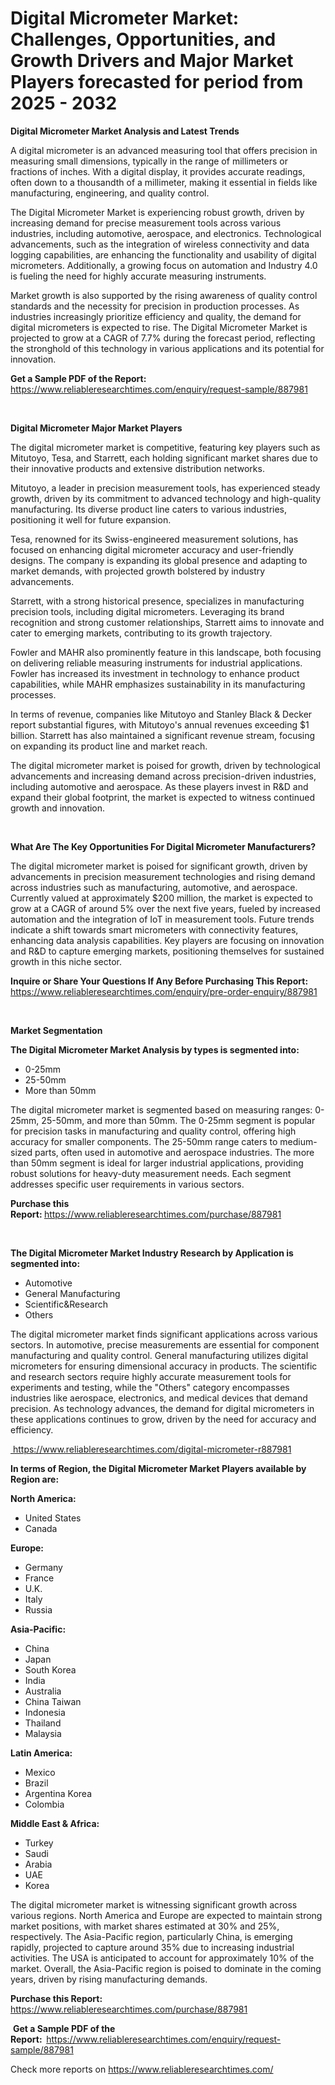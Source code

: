 <p><h1>Digital Micrometer Market: Challenges, Opportunities, and Growth Drivers and Major Market Players forecasted for period from 2025 - 2032</h1></p><p><strong>Digital Micrometer Market Analysis and Latest Trends</strong></p>
<p><p>A digital micrometer is an advanced measuring tool that offers precision in measuring small dimensions, typically in the range of millimeters or fractions of inches. With a digital display, it provides accurate readings, often down to a thousandth of a millimeter, making it essential in fields like manufacturing, engineering, and quality control. </p><p>The Digital Micrometer Market is experiencing robust growth, driven by increasing demand for precise measurement tools across various industries, including automotive, aerospace, and electronics. Technological advancements, such as the integration of wireless connectivity and data logging capabilities, are enhancing the functionality and usability of digital micrometers. Additionally, a growing focus on automation and Industry 4.0 is fueling the need for highly accurate measuring instruments.</p><p>Market growth is also supported by the rising awareness of quality control standards and the necessity for precision in production processes. As industries increasingly prioritize efficiency and quality, the demand for digital micrometers is expected to rise. The Digital Micrometer Market is projected to grow at a CAGR of 7.7% during the forecast period, reflecting the stronghold of this technology in various applications and its potential for innovation.</p></p>
<p><strong>Get a Sample PDF of the Report:&nbsp;</strong> <a href="https://www.reliableresearchtimes.com/enquiry/request-sample/887981?utm_campaign=3063&utm_medium=2&utm_source=Github&utm_content=ia&utm_term=09042025&utm_id=digital-micrometer">https://www.reliableresearchtimes.com/enquiry/request-sample/887981</a></p>
<p>&nbsp;</p>
<p><strong>Digital Micrometer Major Market Players</strong></p>
<p><p>The digital micrometer market is competitive, featuring key players such as Mitutoyo, Tesa, and Starrett, each holding significant market shares due to their innovative products and extensive distribution networks. </p><p>Mitutoyo, a leader in precision measurement tools, has experienced steady growth, driven by its commitment to advanced technology and high-quality manufacturing. Its diverse product line caters to various industries, positioning it well for future expansion.</p><p>Tesa, renowned for its Swiss-engineered measurement solutions, has focused on enhancing digital micrometer accuracy and user-friendly designs. The company is expanding its global presence and adapting to market demands, with projected growth bolstered by industry advancements.</p><p>Starrett, with a strong historical presence, specializes in manufacturing precision tools, including digital micrometers. Leveraging its brand recognition and strong customer relationships, Starrett aims to innovate and cater to emerging markets, contributing to its growth trajectory.</p><p>Fowler and MAHR also prominently feature in this landscape, both focusing on delivering reliable measuring instruments for industrial applications. Fowler has increased its investment in technology to enhance product capabilities, while MAHR emphasizes sustainability in its manufacturing processes.</p><p>In terms of revenue, companies like Mitutoyo and Stanley Black & Decker report substantial figures, with Mitutoyo's annual revenues exceeding $1 billion. Starrett has also maintained a significant revenue stream, focusing on expanding its product line and market reach. </p><p>The digital micrometer market is poised for growth, driven by technological advancements and increasing demand across precision-driven industries, including automotive and aerospace. As these players invest in R&D and expand their global footprint, the market is expected to witness continued growth and innovation.</p></p>
<p>&nbsp;</p>
<p><strong>What Are The Key Opportunities For Digital Micrometer Manufacturers?</strong></p>
<p><p>The digital micrometer market is poised for significant growth, driven by advancements in precision measurement technologies and rising demand across industries such as manufacturing, automotive, and aerospace. Currently valued at approximately $200 million, the market is expected to grow at a CAGR of around 5% over the next five years, fueled by increased automation and the integration of IoT in measurement tools. Future trends indicate a shift towards smart micrometers with connectivity features, enhancing data analysis capabilities. Key players are focusing on innovation and R&D to capture emerging markets, positioning themselves for sustained growth in this niche sector.</p></p>
<p><strong>Inquire or Share Your Questions If Any Before Purchasing This Report:</strong> <a href="https://www.reliableresearchtimes.com/enquiry/pre-order-enquiry/887981?utm_campaign=3063&utm_medium=2&utm_source=Github&utm_content=ia&utm_term=09042025&utm_id=digital-micrometer">https://www.reliableresearchtimes.com/enquiry/pre-order-enquiry/887981</a></p>
<p>&nbsp;</p>
<p><strong>Market Segmentation</strong></p>
<p><strong>The Digital Micrometer Market Analysis by types is segmented into:</strong></p>
<p><ul><li>0-25mm</li><li>25-50mm</li><li>More than 50mm</li></ul></p>
<p><p>The digital micrometer market is segmented based on measuring ranges: 0-25mm, 25-50mm, and more than 50mm. The 0-25mm segment is popular for precision tasks in manufacturing and quality control, offering high accuracy for smaller components. The 25-50mm range caters to medium-sized parts, often used in automotive and aerospace industries. The more than 50mm segment is ideal for larger industrial applications, providing robust solutions for heavy-duty measurement needs. Each segment addresses specific user requirements in various sectors.</p></p>
<p><strong>Purchase this Report:&nbsp;</strong><a href="https://www.reliableresearchtimes.com/purchase/887981?utm_campaign=3063&utm_medium=2&utm_source=Github&utm_content=ia&utm_term=09042025&utm_id=digital-micrometer">https://www.reliableresearchtimes.com/purchase/887981</a></p>
<p>&nbsp;</p>
<p><strong>The Digital Micrometer Market Industry Research by Application is segmented into:</strong></p>
<p><ul><li>Automotive</li><li>General Manufacturing</li><li>Scientific&Research</li><li>Others</li></ul></p>
<p><p>The digital micrometer market finds significant applications across various sectors. In automotive, precise measurements are essential for component manufacturing and quality control. General manufacturing utilizes digital micrometers for ensuring dimensional accuracy in products. The scientific and research sectors require highly accurate measurement tools for experiments and testing, while the "Others" category encompasses industries like aerospace, electronics, and medical devices that demand precision. As technology advances, the demand for digital micrometers in these applications continues to grow, driven by the need for accuracy and efficiency.</p></p>
<p><a href="https://www.reliableresearchtimes.com/digital-micrometer-r887981?utm_campaign=3063&utm_medium=2&utm_source=Github&utm_content=ia&utm_term=09042025&utm_id=digital-micrometer">&nbsp;https://www.reliableresearchtimes.com/digital-micrometer-r887981</a></p>
<p><strong>In terms of Region, the Digital Micrometer Market Players available by Region are:</strong></p>
<p>
    <p> <strong> North America: </strong>
        <ul>
            <li>United States</li>
            <li>Canada</li>
        </ul>
        </p> 
    <p> <strong> Europe: </strong>
        <ul>
            <li>Germany</li>
            <li>France</li>
            <li>U.K.</li>
            <li>Italy</li>
            <li>Russia</li>
        </ul>
        </p> 
    <p> <strong> Asia-Pacific: </strong>
        <ul>
            <li>China</li>
            <li>Japan</li>
            <li>South Korea</li>
            <li>India</li>
            <li>Australia</li>
            <li>China Taiwan</li>
            <li>Indonesia</li>
            <li>Thailand</li>
            <li>Malaysia</li>
        </ul>
        </p> 
    <p> <strong> Latin America: </strong>
        <ul>
            <li>Mexico</li>
            <li>Brazil</li>
            <li>Argentina Korea</li>
            <li>Colombia</li>
        </ul>
        </p> 
    <p> <strong> Middle East & Africa: </strong>
        <ul>
            <li>Turkey</li>
            <li>Saudi</li>
            <li>Arabia</li>
            <li>UAE</li>
            <li>Korea</li>
        </ul>
    </p>
    </p>
<p><p>The digital micrometer market is witnessing significant growth across various regions. North America and Europe are expected to maintain strong market positions, with market shares estimated at 30% and 25%, respectively. The Asia-Pacific region, particularly China, is emerging rapidly, projected to capture around 35% due to increasing industrial activities. The USA is anticipated to account for approximately 10% of the market. Overall, the Asia-Pacific region is poised to dominate in the coming years, driven by rising manufacturing demands.</p></p>
<p><strong>Purchase this Report: </strong><a href="https://www.reliableresearchtimes.com/purchase/887981?utm_campaign=3063&utm_medium=2&utm_source=Github&utm_content=ia&utm_term=09042025&utm_id=digital-micrometer">https://www.reliableresearchtimes.com/purchase/887981</a></p>
<p>&nbsp;<strong>Get a Sample PDF of the Report:&nbsp;&nbsp;</strong><a href="https://www.reliableresearchtimes.com/enquiry/request-sample/887981?utm_campaign=3063&utm_medium=2&utm_source=Github&utm_content=ia&utm_term=09042025&utm_id=digital-micrometer">https://www.reliableresearchtimes.com/enquiry/request-sample/887981</a></p>
<p><strong></strong></p>
<p>Check more reports on <a href="https://www.reliableresearchtimes.com/?utm_campaign=3063&utm_medium=2&utm_source=Github&utm_content=ia&utm_term=09042025&utm_id=digital-micrometer">https://www.reliableresearchtimes.com/</a></p>